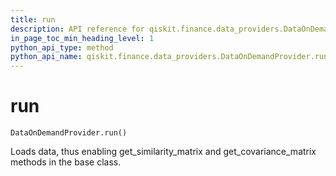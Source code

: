 ```yaml
---
title: run
description: API reference for qiskit.finance.data_providers.DataOnDemandProvider.run
in_page_toc_min_heading_level: 1
python_api_type: method
python_api_name: qiskit.finance.data_providers.DataOnDemandProvider.run
---
```


# run

<span id="qiskit.finance.data_providers.DataOnDemandProvider.run" />

`DataOnDemandProvider.run()`

Loads data, thus enabling get\_similarity\_matrix and get\_covariance\_matrix methods in the base class.

